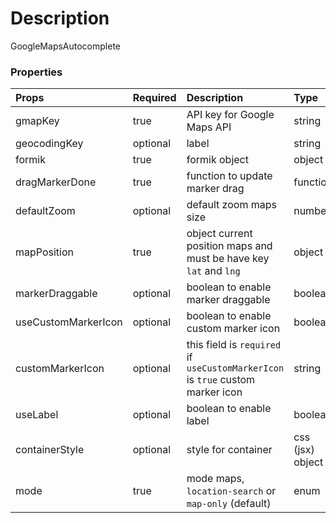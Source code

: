 # Description

GoogleMapsAutocomplete

### Properties
| Props       | Required | Description | Type |
| :---        | :---     | :---        |:---  |
| gmapKey       | true    | API key for Google Maps API | string |
| geocodingKey       | optional    | label | string |
| formik | true | formik object | object |
| dragMarkerDone | true | function to update marker drag | function |
| defaultZoom | optional | default zoom maps size | number |
| mapPosition | true | object current position maps and must be have key `lat` and `lng` | object |
| markerDraggable | optional | boolean to enable marker draggable | boolean |
| useCustomMarkerIcon | optional | boolean to enable custom marker icon | boolean |
| customMarkerIcon | optional | this field is `required` if `useCustomMarkerIcon` is `true` custom marker icon | string |
| useLabel | optional | boolean to enable label | boolean |
| containerStyle | optional | style for container | css (jsx) object |
| mode | true | mode maps, `location-search` or `map-only` (default) | enum |